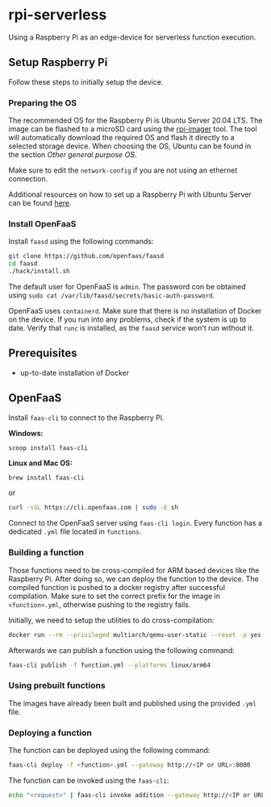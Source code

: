 # rpi-serverless

Using a Raspberry Pi as an edge-device for serverless function execution.

## Setup Raspberry Pi

Follow these steps to initially setup the device.

### Preparing the OS

The recommended OS for the Raspberry Pi is Ubuntu Server 20.04 LTS. The image can be flashed to a microSD card using the [rpi-imager](https://github.com/raspberrypi/rpi-imager) tool. The tool will automatically download the required OS and flash it directly to a selected storage device. When choosing the OS, Ubuntu can be found in the section *Other general purpose OS*.

Make sure to edit the `network-config` if you are not using an ethernet connection.

Additional resources on how to set up a Raspberry Pi with Ubuntu Server can be found [here](https://ubuntu.com/tutorials/how-to-install-ubuntu-on-your-raspberry-pi#1-overview).

### Install OpenFaaS

Install `faasd` using the following commands:
```bash
git clone https://github.com/openfaas/faasd
cd faasd
./hack/install.sh
```

The default user for OpenFaaS is `admin`. The password con be obtained using `sudo cat /var/lib/faasd/secrets/basic-auth-password`.

OpenFaaS uses `containerd`. Make sure that there is no installation of Docker on the device. If you run into any problems, check if the system is up to date. Verify that `runc` is installed, as the `faasd` service won't run without it.


## Prerequisites

- up-to-date installation of Docker

## OpenFaaS

Install `faas-cli` to connect to the Raspberry Pi.

**Windows:**

```pwsh
scoop install faas-cli
```

**Linux and Mac OS:**

```sh
brew install faas-cli
```
or
```sh
curl -sSL https://cli.openfaas.com | sudo -E sh
```

Connect to the OpenFaaS server using `faas-cli login`. Every function has a dedicated `.yml` file located in `functions`.

### Building a function

Those functions need to be cross-compiled for ARM based devices like the Raspberry Pi. After doing so, we can deploy the function to the device. The compiled function is pushed to a docker registry after successful compilation. Make sure to set the correct prefix for the image in `<function>.yml`, otherwise pushing to the registry fails.

Initially, we need to setup the utilities to do cross-compilation:
```sh
docker run --rm --privileged multiarch/qemu-user-static --reset -p yes
```

Afterwards we can publish a function using the following command:
```sh
faas-cli publish -f function.yml --platforms linux/arm64
```

### Using prebuilt functions

The images have already been built and published using the provided `.yml` file.

### Deploying a function

The function can be deployed using the following command:
```sh
faas-cli deploy -f <function>.yml --gateway http://<IP or URL>:8080
```

The function can be invoked using the `faas-cli`:
```sh
echo "<request>" | faas-cli invoke addition --gateway http://<IP or URL>:8080
```